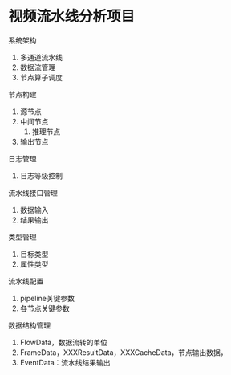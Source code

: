 # 视频流水线分析项目

系统架构

1. 多通道流水线
2. 数据流管理
3. 节点算子调度

节点构建

1. 源节点
2. 中间节点
   1. 推理节点
3. 输出节点

日志管理

1. 日志等级控制

流水线接口管理

1. 数据输入
2. 结果输出

类型管理

1. 目标类型
2. 属性类型

流水线配置

1. pipeline关键参数
2. 各节点关键参数

数据结构管理

1. FlowData，数据流转的单位
2. FrameData，XXXResultData，XXXCacheData，节点输出数据，
3. EventData：流水线结果输出
